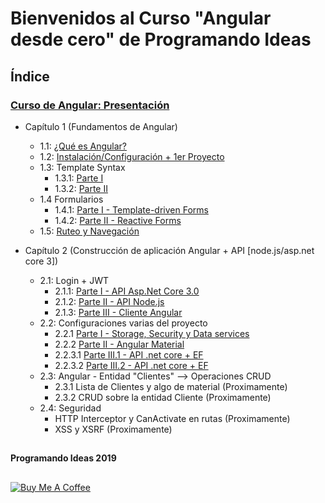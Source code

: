 # Bienvenidos al Curso "Angular desde cero" de Programando Ideas

## Índice
  ### [Curso de Angular: Presentación](https://youtu.be/HTrsaCN3-uk)
  
* Capítulo 1 (Fundamentos de Angular)
  * 1.1: [¿Qué es Angular?](https://youtu.be/WT-fi0rrh4o)
  * 1.2: [Instalación/Configuración + 1er Proyecto](https://youtu.be/gYA9xmnf0oY)
  * 1.3: Template Syntax
    * 1.3.1: [Parte I](https://youtu.be/nVg_qh64kCA)
    * 1.3.2: [Parte II](https://youtu.be/S61lUEC55Io)
  * 1.4 Formularios
    * 1.4.1: [Parte I - Template-driven Forms](https://youtu.be/IsmxfBL2Mh0)
    * 1.4.2: [Parte II - Reactive Forms](https://youtu.be/BOaaOSa9KF8)
  * 1.5: [Ruteo y Navegación](https://youtu.be/JbtvuQDKvOU)
  
* Capítulo 2 (Construcción de aplicación Angular + API [node.js/asp.net core 3])
  * 2.1: Login + JWT
    * 2.1.1: [Parte I - API Asp.Net Core 3.0](https://youtu.be/qyFQO8n-OGk)
    * 2.1.2: [Parte II - API Node.js](https://youtu.be/oKI6JVJQeYk)
    * 2.1.3: [Parte III - Cliente Angular](https://youtu.be/1BYDxq0S-WQ)
  * 2.2: Configuraciones varias del proyecto
    * 2.2.1 [Parte I - Storage, Security y Data services](https://youtu.be/kglCVd9Sf00)
    * 2.2.2 [Parte II - Angular Material](https://youtu.be/vLnA9uu7fOE)
    * 2.2.3.1 [Parte III.1 - API .net core + EF](https://youtu.be/LnxXh_G3qdA)
    * 2.2.3.2 [Parte III.2 - API .net core + EF](https://youtu.be/E3MsbWd2j-8)
  * 2.3: Angular - Entidad "Clientes" --> Operaciones CRUD
    * 2.3.1 Lista de Clientes y algo de material (Proximamente)
    * 2.3.2 CRUD sobre la entidad Cliente (Proximamente)
  * 2.4: Seguridad
    * HTTP Interceptor y CanActivate en rutas (Proximamente)
    * XSS y XSRF (Proximamente)

 
 ##
 **Programando Ideas 2019**
 ##
 <a href="https://www.buymeacoffee.com/CFVh8qe" target="_blank"><img src="https://bmc-cdn.nyc3.digitaloceanspaces.com/BMC-button-images/custom_images/orange_img.png" alt="Buy Me A Coffee" style="height: auto !important;width: auto !important;" ></a>
